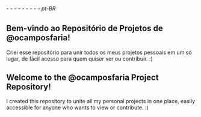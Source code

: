 ###### - - - - - - - - - pt-BR
## Bem-vindo ao Repositório de Projetos de @ocamposfaria!

Criei esse repositório para unir todos os meus projetos pessoais em um só lugar, de fácil acesso para quem quiser ver ou contribuir. :)



## Welcome to the @ocamposfaria Project Repository!

I created this repository to unite all my personal projects in one place, easily accessible for anyone who wants to view or contribute. :)

